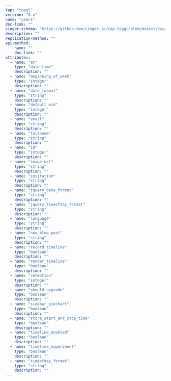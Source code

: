 ```yaml
---
tap: "toggl"
version: "0.x"
name: "users"
doc-link: ""
singer-schema: "https://github.com/singer-io/tap-toggl/blob/master/tap_toggl/schemas/users.json"
description: ""
replication-method: ""
api-method:
    name: ""
    doc-link: ""
attributes:
  - name: "at"
    type: "date-time"
    description: ""
  - name: "beginning_of_week"
    type: "integer"
    description: ""
  - name: "date_format"
    type: "string"
    description: ""
  - name: "default_wid"
    type: "integer"
    description: ""
  - name: "email"
    type: "string"
    description: ""
  - name: "fullname"
    type: "string"
    description: ""
  - name: "id"
    type: "integer"
    description: ""
  - name: "image_url"
    type: "string"
    description: ""
  - name: "invitation"
    type: "string"
    description: ""
  - name: "jquery_date_format"
    type: "string"
    description: ""
  - name: "jquery_timeofday_format"
    type: "string"
    description: ""
  - name: "language"
    type: "string"
    description: ""
  - name: "new_blog_post"
    type: "string"
    description: ""
  - name: "record_timeline"
    type: "boolean"
    description: ""
  - name: "render_timeline"
    type: "boolean"
    description: ""
  - name: "retention"
    type: "integer"
    description: ""
  - name: "should_upgrade"
    type: "boolean"
    description: ""
  - name: "sidebar_piechart"
    type: "boolean"
    description: ""
  - name: "store_start_and_stop_time"
    type: "boolean"
    description: ""
  - name: "timeline_enabled"
    type: "boolean"
    description: ""
  - name: "timeline_experiment"
    type: "boolean"
    description: ""
  - name: "timeofday_format"
    type: "string"
    description: ""
---
```

